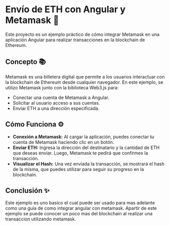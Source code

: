 # Envío de ETH con Angular y Metamask 🚀

Este proyecto es un ejemplo práctico de cómo integrar Metamask en una aplicación Angular para realizar transacciones en la blockchain de Ethereum.

## Concepto 📚

Metamask es una billetera digital que permite a los usuarios interactuar con la blockchain de Ethereum desde cualquier navegador. En este ejemplo, se utilizo Metamask junto con la biblioteca Web3.js para:

- Conectar una cuenta de Metamask a Angular.
- Solicitar al usuario acceso a sus cuentas.
- Enviar ETH a una dirección especificada.

## Cómo Funciona ⚙️

- **Conexión a Metamask:** Al cargar la aplicación, puedes conectar tu cuenta de Metamask haciendo clic en un botón.
- **Enviar ETH:** Ingresa la dirección del destinatario y la cantidad de ETH que deseas enviar. Luego, Metamask te pedirá que confirmes la transacción.
- **Visualizar el Hash:** Una vez enviada la transacción, se mostrará el hash de la misma, que puedes utilizar para seguir su progreso en la blockchain.

## Conclusión ✨

Este ejemplo es uno basico el cual puede ser usado para mas adelante como una guia de como integrar angular con metamask. Apartir de este ejemplo se puede conocer un poco mas del blockchain al realizar una transaccion utilizando metamask.
